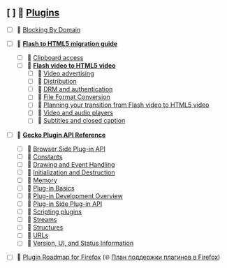 ## [ ] 📂 __[Plugins](https://github.com/mdn/content/blob/main/files/en-us/plugins/index.html)__
   - [ ] 📄 [Blocking By Domain](https://github.com/mdn/content/blob/main/files/en-us/plugins/blocking_by_domain/index.html)
   - [ ] 📂 __[Flash to HTML5 migration guide](https://github.com/mdn/content/blob/main/files/en-us/plugins/flash_to_html5/index.html)__
     - [ ] 📄 [Clipboard access](https://github.com/mdn/content/blob/main/files/en-us/plugins/flash_to_html5/clipboard/index.html)
     - [ ] 📂 __[Flash video to HTML5 video](https://github.com/mdn/content/blob/main/files/en-us/plugins/flash_to_html5/video/index.html)__
       - [ ] 📄 [Video advertising](https://github.com/mdn/content/blob/main/files/en-us/plugins/flash_to_html5/video/advertising/index.html)
       - [ ] 📄 [Distribution](https://github.com/mdn/content/blob/main/files/en-us/plugins/flash_to_html5/video/distribution/index.html)
       - [ ] 📄 [DRM and authentication](https://github.com/mdn/content/blob/main/files/en-us/plugins/flash_to_html5/video/drm_and_authentication/index.html)
       - [ ] 📄 [File Format Conversion](https://github.com/mdn/content/blob/main/files/en-us/plugins/flash_to_html5/video/file_format_conversion/index.html)
       - [ ] 📄 [Planning your transition from Flash video to HTML5 video](https://github.com/mdn/content/blob/main/files/en-us/plugins/flash_to_html5/video/planning/index.html)
       - [ ] 📄 [Video and audio players](https://github.com/mdn/content/blob/main/files/en-us/plugins/flash_to_html5/video/players/index.html)
       - [ ] 📄 [Subtitles and closed caption](https://github.com/mdn/content/blob/main/files/en-us/plugins/flash_to_html5/video/subtitles_captions/index.html)
   - [ ] 📂 __[Gecko Plugin API Reference](https://github.com/mdn/content/blob/main/files/en-us/plugins/guide/index.html)__
     - [ ] 📄 [Browser Side Plug\-in API](https://github.com/mdn/content/blob/main/files/en-us/plugins/guide/browser_side_plug-in_api/index.html)
     - [ ] 📄 [Constants](https://github.com/mdn/content/blob/main/files/en-us/plugins/guide/constants/index.html)
     - [ ] 📄 [Drawing and Event Handling](https://github.com/mdn/content/blob/main/files/en-us/plugins/guide/drawing_and_event_handling/index.html)
     - [ ] 📄 [Initialization and Destruction](https://github.com/mdn/content/blob/main/files/en-us/plugins/guide/initialization_and_destruction/index.html)
     - [ ] 📄 [Memory](https://github.com/mdn/content/blob/main/files/en-us/plugins/guide/memory/index.html)
     - [ ] 📄 [Plug\-in Basics](https://github.com/mdn/content/blob/main/files/en-us/plugins/guide/plug-in_basics/index.html)
     - [ ] 📄 [Plug\-in Development Overview](https://github.com/mdn/content/blob/main/files/en-us/plugins/guide/plug-in_development_overview/index.html)
     - [ ] 📄 [Plug\-in Side Plug\-in API](https://github.com/mdn/content/blob/main/files/en-us/plugins/guide/plug-in_side_plug-in_api/index.html)
     - [ ] 📄 [Scripting plugins](https://github.com/mdn/content/blob/main/files/en-us/plugins/guide/scripting_plugins/index.html)
     - [ ] 📄 [Streams](https://github.com/mdn/content/blob/main/files/en-us/plugins/guide/streams/index.html)
     - [ ] 📄 [Structures](https://github.com/mdn/content/blob/main/files/en-us/plugins/guide/structures/index.html)
     - [ ] 📄 [URLs](https://github.com/mdn/content/blob/main/files/en-us/plugins/guide/urls/index.html)
     - [ ] 📄 [Version, UI, and Status Information](https://github.com/mdn/content/blob/main/files/en-us/plugins/guide/version_ui_and_status_information/index.html)
   - [ ] 📄 [Plugin Roadmap for Firefox](https://github.com/mdn/content/blob/main/files/en-us/plugins/roadmap/index.html) (🌐 [План поддержки плагинов в Firefox](https://github.com/mdn/translated-content/blob/main/files/ru/plugins/roadmap/index.html))

